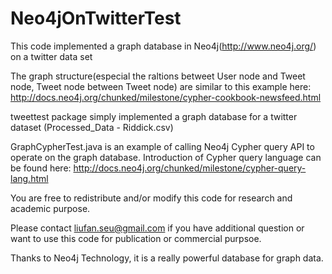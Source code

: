 Neo4jOnTwitterTest
==================

This code implemented a graph database in Neo4j(http://www.neo4j.org/) on a twitter data set

The graph structure(especial the raltions betweet User node and Tweet node, Tweet node between Tweet node) are similar to this example here:
http://docs.neo4j.org/chunked/milestone/cypher-cookbook-newsfeed.html

tweettest package simply implemented a graph database for a twitter dataset (Processed_Data - Riddick.csv)

GraphCypherTest.java is an example of calling Neo4j Cypher query API to operate on the graph database. Introduction of Cypher query language can be found here: http://docs.neo4j.org/chunked/milestone/cypher-query-lang.html

You are free to redistribute and/or modify this code for  research and academic purpose.

Please contact liufan.seu@gmail.com if you have additional question or want to use this code for publication or commercial purpsoe.

Thanks to Neo4j Technology, it is a really powerful database for graph data.
